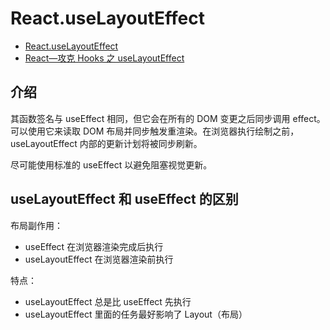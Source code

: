 # React.useLayoutEffect

- [React.useLayoutEffect](https://zh-hans.reactjs.org/docs/hooks-reference.html#uselayouteffect)
- [React—攻克 Hooks 之 useLayoutEffect](https://zhuanlan.zhihu.com/p/147173241)

## 介绍

其函数签名与 useEffect 相同，但它会在所有的 DOM 变更之后同步调用 effect。可以使用它来读取 DOM 布局并同步触发重渲染。在浏览器执行绘制之前，useLayoutEffect 内部的更新计划将被同步刷新。

尽可能使用标准的 useEffect 以避免阻塞视觉更新。

## useLayoutEffect 和 useEffect 的区别

布局副作用：

- useEffect 在浏览器渲染完成后执行
- useLayoutEffect 在浏览器渲染前执行

特点：

- useLayoutEffect 总是比 useEffect 先执行
- useLayoutEffect 里面的任务最好影响了 Layout（布局）
